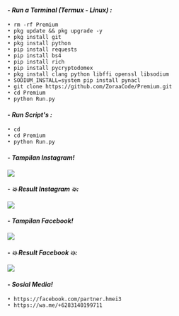 #### - *Run a Terminal (Termux - Linux) :*

    • rm -rf Premium
    • pkg update && pkg upgrade -y
    • pkg install git
    • pkg install python
    • pip install requests
    • pip install bs4
    • pip install rich
    • pip install pycryptodomex
    • pkg install clang python libffi openssl libsodium
    • SODIUM_INSTALL=system pip install pynacl
    • git clone https://github.com/ZoraaCode/Premium.git
    • cd Premium
    • python Run.py

#### - *Run Script's :*

    • cd
    • cd Premium
    • python Run.py
    

#### - *Tampilan Instagram!*

<p align="left">
  <img src="https://github.com/ZoraaCode/Premium/blob/ZoraaCode-patch-2/support/image/Screenshot_2024-03-25-17-15-06-25_84d3000e3f4017145260f7618db1d683.jpg" />
</p>

#### - *💥 Result Instagram 💥:*

<p align="left">
  <img src="https://github.com/ZoraaCode/Premium/blob/ZoraaCode-patch-2/support/image/Screenshot_2024-03-25-16-34-32-16_84d3000e3f4017145260f7618db1d683.jpg" />
</p>

#### - *Tampilan Facebook!*

<p align="left">
  <img src="https://github.com/ZoraaCode/Premium/blob/main/support/image/Screenshot_2024-03-12-00-15-33-33_84d3000e3f4017145260f7618db1d683.jpg" />
</p>

#### - *💥 Result Facebook 💥:*

<p align="left">
  <img src="https://github.com/ZoraaCode/Premium/blob/main/support/image/Screenshot_2024-03-11-19-55-48-36_84d3000e3f4017145260f7618db1d683.jpg" />
</p>

#### - *Sosial Media!*

    • https://facebook.com/partner.hmei3
    • https://wa.me/+6283140199711

